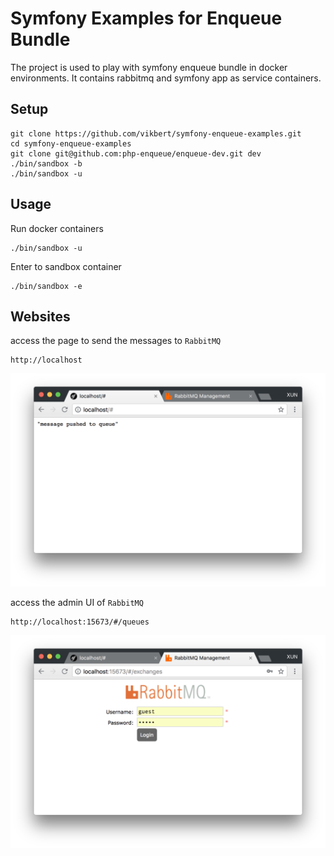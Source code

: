 # Symfony Examples for Enqueue Bundle 

The project is used to play with symfony enqueue bundle in docker environments. It contains rabbitmq and symfony app as service
containers.
  
## Setup

```
git clone https://github.com/vikbert/symfony-enqueue-examples.git
cd symfony-enqueue-examples
git clone git@github.com:php-enqueue/enqueue-dev.git dev
./bin/sandbox -b
./bin/sandbox -u
```

## Usage

Run docker containers

```
./bin/sandbox -u
```

Enter to sandbox container

```
./bin/sandbox -e
```

## Websites
access the page to send the messages to `RabbitMQ`

```
http://localhost
```
![symfony](images/symfony.png)


access the admin UI of `RabbitMQ`

```
http://localhost:15673/#/queues
```
![rabbitmq ](images/rabbitmq.png)